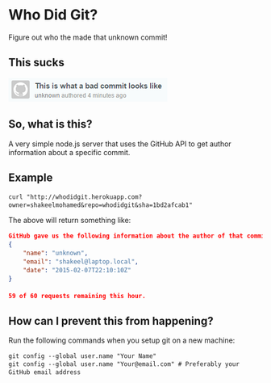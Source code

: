# Who Did Git?
Figure out who the made that unknown commit!

## This sucks

![Screenshot of commit with unknown author](public/screenshot.png)

## So, what is this?

A very simple node.js server that uses the GitHub API to get author information about a specific commit.

## Example

```shell
curl "http://whodidgit.herokuapp.com?owner=shakeelmohamed&repo=whodidgit&sha=1bd2afcab1"
```

The above will return something like:

```json
GitHub gave us the following information about the author of that commit:
{
    "name": "unknown",
    "email": "shakeel@laptop.local",
    "date": "2015-02-07T22:10:10Z"
}

59 of 60 requests remaining this hour.
```

## How can I prevent this from happening?

Run the following commands when you setup git on a new machine:

```shell
git config --global user.name "Your Name"
git config --global user.name "Your@email.com" # Preferably your GitHub email address
```
